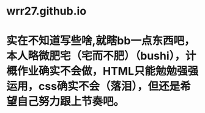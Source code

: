 # wrr27.github.io
<!DOCTYPE html>
<html lang="zh-cn"
<head>
  <meta charset="utf-8"/>
  <title>
  wrr的第一个网页
  </title>
 <link href="styles/test.css"rel="stylesheet"type="text/css"/>
</head>
<body>
  <h1>
  实在不知道写些啥,就瞎bb一点东西吧，本人略微肥宅（宅而不肥）（bushi），计概作业确实不会做，HTML只能勉勉强强运用，css确实不会（落泪），但还是希望自己努力跟上节奏吧。
  </h1>
</body>
</html>
